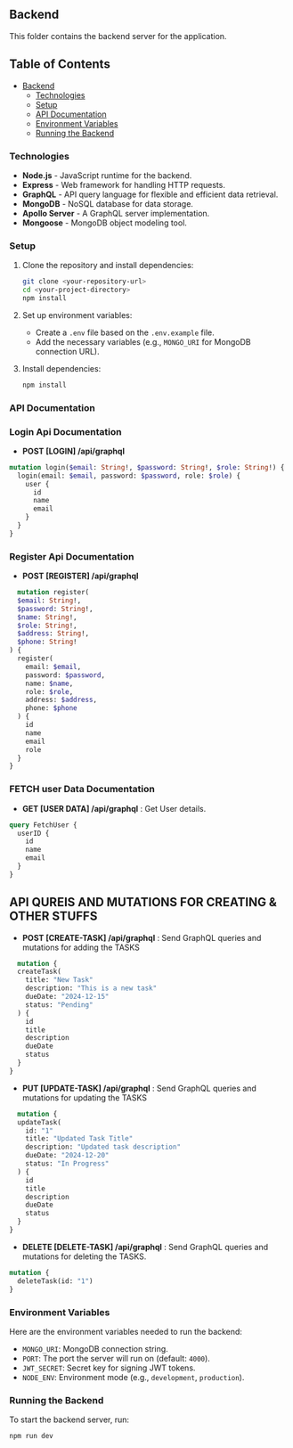 ## Backend

This folder contains the backend server for the application.

## Table of Contents

- [Backend](#backend)
  - [Technologies](#technologies)
  - [Setup](#setup)
  - [API Documentation](#api-documentation)
  - [Environment Variables](#environment-variables)
  - [Running the Backend](#running-the-backend)

### Technologies

- **Node.js** - JavaScript runtime for the backend.
- **Express** - Web framework for handling HTTP requests.
- **GraphQL** - API query language for flexible and efficient data retrieval.
- **MongoDB** - NoSQL database for data storage.
- **Apollo Server** - A GraphQL server implementation.
- **Mongoose** - MongoDB object modeling tool.

### Setup

1. Clone the repository and install dependencies:

   ```bash
   git clone <your-repository-url>
   cd <your-project-directory>
   npm install
   ```

2. Set up environment variables:

   - Create a `.env` file based on the `.env.example` file.
   - Add the necessary variables (e.g., `MONGO_URI` for MongoDB connection URL).

3. Install dependencies:
   ```bash
   npm install
   ```

### API Documentation

<!-- Login API Documentation -->

### Login Api Documentation

- **POST [LOGIN] /api/graphql**
```graphql
mutation login($email: String!, $password: String!, $role: String!) {
  login(email: $email, password: $password, role: $role) {
    user {
      id
      name
      email 
    }
  }
}
  ``` 

### Register Api Documentation

- **POST [REGISTER] /api/graphql**
```graphql
  mutation register(
  $email: String!, 
  $password: String!, 
  $name: String!, 
  $role: String!, 
  $address: String!, 
  $phone: String!
) { 
  register(
    email: $email, 
    password: $password, 
    name: $name, 
    role: $role, 
    address: $address, 
    phone: $phone
  ) {
    id
    name
    email
    role
  }
}

```


### FETCH user Data Documentation
<!-- Fetch user data -->
- **GET [USER DATA] /api/graphql** : Get User details.
```graphql
query FetchUser {
  userID {
    id
    name
    email
  }
}
```


## API QUREIS AND MUTATIONS FOR CREATING & OTHER STUFFS
<!-- GRAPHQL API's -->
- **POST [CREATE-TASK] /api/graphql** : Send GraphQL queries and mutations for adding the TASKS
```graphql
  mutation {
  createTask(
    title: "New Task"
    description: "This is a new task"
    dueDate: "2024-12-15"
    status: "Pending"
  ) {
    id
    title
    description
    dueDate
    status
  }
}
```
- **PUT [UPDATE-TASK] /api/graphql** : Send GraphQL queries and mutations for updating the TASKS
```graphql
  mutation {
  updateTask(
    id: "1"
    title: "Updated Task Title"
    description: "Updated task description"
    dueDate: "2024-12-20"
    status: "In Progress"
  ) {
    id
    title
    description
    dueDate
    status
  }
}
```
- **DELETE [DELETE-TASK] /api/graphql** : Send GraphQL queries and mutations for deleting the TASKS.
```graphql
mutation {
  deleteTask(id: "1") 
}
```
### Environment Variables

Here are the environment variables needed to run the backend:

- `MONGO_URI`: MongoDB connection string.
- `PORT`: The port the server will run on (default: `4000`).
- `JWT_SECRET`: Secret key for signing JWT tokens.
- `NODE_ENV`: Environment mode (e.g., `development`, `production`).

### Running the Backend

To start the backend server, run:

```bash
npm run dev
```
